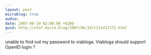 ```yaml
---
layout: post
microblog: true
audio: 
date: 2007-06-19 02:00:00 +0200
guid: http://xtof.micro.blog/2007/06/19/t111417172.html
---
```

unable to find out my password to viabloga. Viabloga should support OpenID login ?
